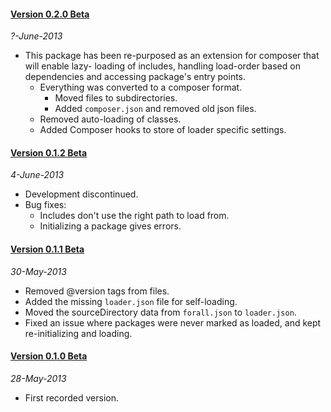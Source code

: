 #### [Version 0.2.0 Beta](https://github.com/ForallFramework/loader.package/tree/0.2.0-beta)
_?-June-2013_

* This package has been re-purposed as an extension for composer that will enable lazy-
  loading of includes, handling load-order based on dependencies and accessing package's
  entry points.
  - Everything was converted to a composer format.
    * Moved files to subdirectories.
    * Added `composer.json` and removed old json files.
  - Removed auto-loading of classes.
  - Added Composer hooks to store of loader specific settings.


#### [Version 0.1.2 Beta](https://github.com/ForallFramework/loader.package/tree/0.1.2-beta)
_4-June-2013_

* Development discontinued.
* Bug fixes:
  - Includes don't use the right path to load from.
  - Initializing a package gives errors.

#### [Version 0.1.1 Beta](https://github.com/ForallFramework/loader.package/tree/0.1.1-beta)
_30-May-2013_

* Removed @version tags from files.
* Added the missing `loader.json` file for self-loading.
* Moved the sourceDirectory data from `forall.json` to `loader.json`.
* Fixed an issue where packages were never marked as loaded, and kept re-initializing and loading.

#### [Version 0.1.0 Beta](https://github.com/ForallFramework/loader.package/tree/0.1.0-beta)
_28-May-2013_

* First recorded version.
